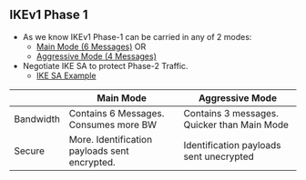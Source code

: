 ## IKEv1 Phase 1
- As we know IKEv1 Phase-1 can be carried in any of 2 modes:
  - [Main Mode (6 Messages)](Main_Mode) OR
  - [Aggressive Mode (4 Messages)](Aggressive_Mode)
- Negotiate IKE SA to protect Phase-2 Traffic.
  - [IKE SA Example](../../../Terms/Security_Association/)

||Main Mode|Aggressive Mode|
|---|---|---|
|Bandwidth|Contains 6 Messages. Consumes more BW|Contains 3 messages. Quicker than Main Mode|
|Secure|More. Identification payloads sent encrypted.|Identification payloads sent unecrypted|
